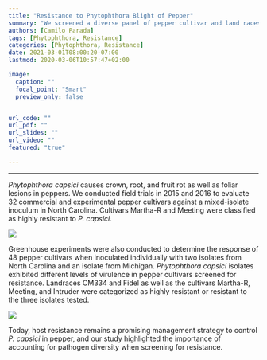 ```yaml
---
title: "Resistance to Phytophthora Blight of Pepper"
summary: "We screened a diverse panel of pepper cultivar and land races for resistance to *Phytophthora capsici*"
authors: [Camilo Parada]
tags: [Phytophthora, Resistance]
categories: [Phytophthora, Resistance]
date: 2021-03-01T08:00:20-07:00
lastmod: 2020-03-06T10:57:47+02:00

image:
  caption: ""
  focal_point: "Smart"
  preview_only: false


url_code: ""
url_pdf: ""
url_slides: ""
url_video: ""
featured: "true"

---
```


------

*Phytophthora capsici* causes crown, root, and fruit rot as well as foliar lesions in peppers. We conducted field trials in 2015 and 2016 to evaluate 32 commercial and experimental pepper cultivars against a mixed-isolate inoculum in North Carolina. Cultivars Martha-R and Meeting were classified as highly resistant to *P. capsici*.  

![](field.png)

Greenhouse experiments were also conducted to determine the response of 48 pepper cultivars when inoculated individually with two isolates from North Carolina and an isolate from Michigan. *Phytophthora capsici* isolates exhibited different levels of virulence in pepper cultivars screened for resistance. Landraces CM334 and Fidel as well as the cultivars Martha-R, Meeting, and Intruder were categorized as highly resistant or resistant to the three isolates tested. 

![](gh.png)

Today, host resistance remains a promising management strategy to control *P. capsici* in pepper, and our study highlighted the importance of accounting for pathogen diversity when screening for resistance.



